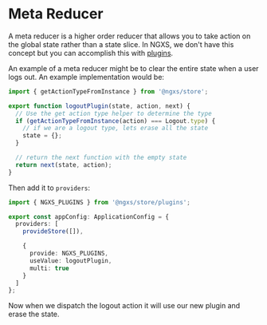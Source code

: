 # Meta Reducer

A meta reducer is a higher order reducer that allows you to
take action on the global state rather than a state slice.
In NGXS, we don't have this concept but you can accomplish
this with [plugins](../plugins/intro.md).

An example of a meta reducer might be to clear the entire
state when a user logs out. An example implementation would be:

```ts
import { getActionTypeFromInstance } from '@ngxs/store';

export function logoutPlugin(state, action, next) {
  // Use the get action type helper to determine the type
  if (getActionTypeFromInstance(action) === Logout.type) {
    // if we are a logout type, lets erase all the state
    state = {};
  }

  // return the next function with the empty state
  return next(state, action);
}
```

Then add it to `providers`:

```ts
import { NGXS_PLUGINS } from '@ngxs/store/plugins';

export const appConfig: ApplicationConfig = {
  providers: [
    provideStore([]),

    {
      provide: NGXS_PLUGINS,
      useValue: logoutPlugin,
      multi: true
    }
  ]
};
```

Now when we dispatch the logout action it will use our new
plugin and erase the state.
